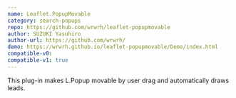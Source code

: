 ```yaml
---
name: Leaflet.PopupMovable
category: search-popups
repo: https://github.com/wrwrh/leaflet-popupmovable
author: SUZUKI Yasuhiro
author-url: https://github.com/wrwrh/
demo: https://wrwrh.github.io/leaflet-popupmovable/Demo/index.html
compatible-v0:
compatible-v1: true
---
```


This plug-in makes L.Popup movable by user drag and automatically draws leads.
